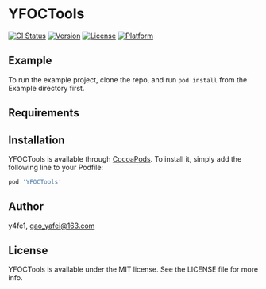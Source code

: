 # YFOCTools

[![CI Status](https://img.shields.io/travis/y4fe1/YFOCTools.svg?style=flat)](https://travis-ci.org/y4fe1/YFOCTools)
[![Version](https://img.shields.io/cocoapods/v/YFOCTools.svg?style=flat)](https://cocoapods.org/pods/YFOCTools)
[![License](https://img.shields.io/cocoapods/l/YFOCTools.svg?style=flat)](https://cocoapods.org/pods/YFOCTools)
[![Platform](https://img.shields.io/cocoapods/p/YFOCTools.svg?style=flat)](https://cocoapods.org/pods/YFOCTools)

## Example

To run the example project, clone the repo, and run `pod install` from the Example directory first.

## Requirements

## Installation

YFOCTools is available through [CocoaPods](https://cocoapods.org). To install
it, simply add the following line to your Podfile:

```ruby
pod 'YFOCTools'
```

## Author

y4fe1, gao_yafei@163.com

## License

YFOCTools is available under the MIT license. See the LICENSE file for more info.

